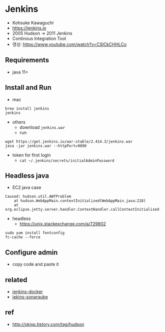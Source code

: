 # Jenkins
* Kohsuke Kawaguchi
* https://jenkins.io
* 2005 Hudson → 2011 Jenkins
* Continous Integration Tool
* 영상: https://www.youtube.com/watch?v=CSlCkCHHLCo

## Requirements
* java 11+

## Install and Run
* mac
```
brew install jenkins
jenkins
```

* others
  * download `jenkins.war`
  * run

```
wget https://get.jenkins.io/war-stable/2.414.3/jenkins.war
java -jar jenkins.war --httpPort=9090
```
* token for first login
  * `cat ~/.jenkins/secrets/initialAdminPassword`


## Headless java

* EC2 java case

```
Caused: hudson.util.AWTProblem
    at hudson.WebAppMain.contextInitialized(WebAppMain.java:218)
    at org.eclipse.jetty.server.handler.ContextHandler.callContextInitialized(ContextHandler.java:1067)
```

* headless
  * https://unix.stackexchange.com/a/729802

```
sudo yum install fontconfig
fc-cache --force
```

## Configure admin
* copy code and paste it

## related
* [jenkins-docker](/mib/jenkins/docker)
* [jekins-sonarqube](/mib/jenkins/sonarqube)

## ref
* http://okjsp.tistory.com/tag/hudson

